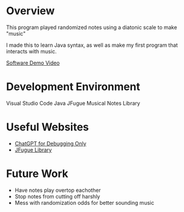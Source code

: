 # Overview

This program played randomized notes using a diatonic scale to make "music"

I made this to learn Java syntax, as well as make my first program that interacts with music.

[Software Demo Video](https://youtu.be/fMia2T1fPE0)

# Development Environment

Visual Studio Code
Java
JFugue Musical Notes Library

# Useful Websites

- [ChatGPT for Debugging Only](http://url.link.goes.here)
- [JFugue Library](http://www.jfugue.org/)

# Future Work

- Have notes play overtop eachother
- Stop notes from cutting off harshly
- Mess with randomization odds for better sounding music
